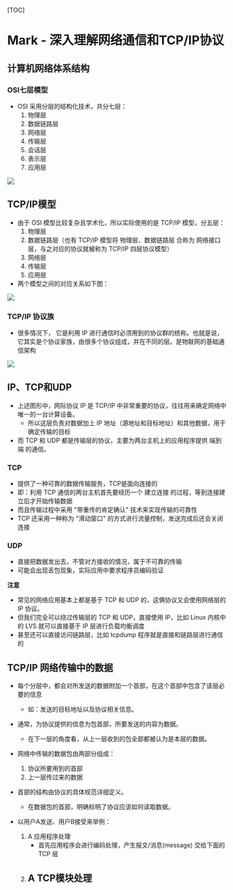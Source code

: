 [TOC]

# Mark - 深入理解网络通信和TCP/IP协议

## 计算机网络体系结构

### OSI七层模型

- OSI 采用分层的结构化技术，共分七层：
  1. 物理层
  2. 数据链路层
  3. 网络层
  4. 传输层
  5. 会话层
  6. 表示层
  7. 应用层

![](https://note.youdao.com/yws/public/resource/7d82cceeb1c16a97418e2021bea050dd/xmlnote/OFFICEB790B77E0B9F44C190122B400AFFC256/9953)

## TCP/IP模型

- 由于 OSI 模型比较复杂且学术化，所以实际使用的是 TCP/IP 模型，分五层：
  1. 物理层
  2. 数据链路层（也有 TCP/IP 模型将 物理层、数据链路层 合称为 网络接口层，与之对应的协议就被称为 TCP/IP 四层协议模型）
  3. 网络层
  4. 传输层
  5. 应用层
- 两个模型之间的对应关系如下图：

![](https://note.youdao.com/yws/public/resource/7d82cceeb1c16a97418e2021bea050dd/xmlnote/OFFICED2F6E3E96B59477780B59EBF60DBF078/9954)

### TCP/IP 协议族

- 很多情况下， 它是利用 IP 进行通信时必须用到的协议群的统称。也就是说，它其实是个协议家族，由很多个协议组成，并在不同的层。是物联网的基础通信架构

![](https://note.youdao.com/yws/public/resource/7d82cceeb1c16a97418e2021bea050dd/xmlnote/OFFICE749320D3987F42FEBCDC09D829F66B13/9955)

## IP、TCP和UDP

- 上述图形中，网际协议 IP 是 TCP/IP 中非常重要的协议，往往用来确定网络中唯一的一台计算设备。
  - 所以这层负责对数据加上 IP 地址（源地址和目标地址）和其他数据，用于确定传输的目标
- 而 TCP 和 UDP 都是传输层的协议，主要为两台主机上的应用程序提供 端到端 的通信。

### TCP

- 提供了一种可靠的数据传输服务，TCP是面向连接的
- 即：利用 TCP 通信的两台主机首先要经历一个 建立连接 的过程，等到连接建立后才开始传输数据
- 而且传输过程中采用 "带重传的肯定确认" 技术来实现传输的可靠性
- TCP 还采用一种称为 "滑动窗口" 的方式进行流量控制，发送完成后还会关闭连接

### UDP

- 直接把数据发出去，不管对方接收的情况，属于不可靠的传输
- 可能会出现丢包现象，实际应用中要求程序员编码验证



**注意**

- 常见的网络应用基本上都是基于 TCP 和 UDP 的，这俩协议又会使用网络层的 IP 协议。
- 但我们完全可以绕过传输层的 TCP 和 UDP，直接使用 IP，比如 Linux 内核中的 LVS 就可以直接基于 IP 层进行负载均衡调度
- 甚至还可以直接访问链路层，比如 tcpdump 程序就是直接和链路层进行通信的

## TCP/IP 网络传输中的数据

- 每个分层中，都会对所发送的数据附加一个首部，在这个首部中包含了该层必要的信息
  - 如：发送的目标地址以及协议相关信息。
- 通常，为协议提供的信息为包首部，所要发送的内容为数据。
  - 在下一层的角度看，从上一层收到的包全部都被认为是本层的数据。



- 网络中传输的数据包由两部分组成：
  1. 协议所要用到的首部
  2. 上一层传过来的数据
- 首部的结构由协议的具体规范详细定义。
  - 在数据包的首部，明确标明了协议应该如何读取数据。
- 以用户A发送、用户B接受来举例：
  1. A 应用程序处理
     - 首先应用程序会进行编码处理，产生报文/消息(message) 交给下面的 TCP 层
  2. A TCP模块处理
     - 